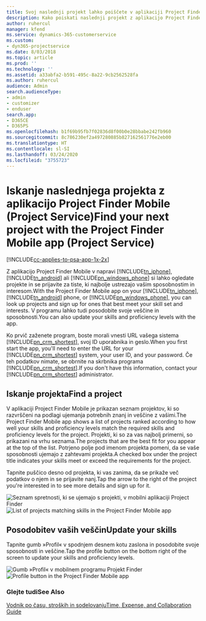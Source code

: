 ```yaml
---
title: Svoj naslednji projekt lahko poiščete v aplikaciji Project Finder Mobile
description: Kako poiskati naslednji projekt z aplikacijo Project Finder Mobile za rešitev Project Service
author: ruhercul
manager: kfend
ms.service: dynamics-365-customerservice
ms.custom:
- dyn365-projectservice
ms.date: 8/03/2018
ms.topic: article
ms.prod: ''
ms.technology: ''
ms.assetid: a33abfa2-b591-495c-8a22-9cb2562528fa
ms.author: ruhercul
audience: Admin
search.audienceType:
- admin
- customizer
- enduser
search.app:
- D365CE
- D365PS
ms.openlocfilehash: b1f69b95fb7f02836d8f00b0e28bbabe242fb960
ms.sourcegitcommit: 8c786230ef2a497280885b827162561776e2eb00
ms.translationtype: HT
ms.contentlocale: sl-SI
ms.lasthandoff: 03/24/2020
ms.locfileid: "3755723"
---
```

# <a name="find-your-next-project-with-the-project-finder-mobile-app-project-service"></a><span data-ttu-id="c2a90-103">Iskanje naslednjega projekta z aplikacijo Project Finder Mobile (Project Service)</span><span class="sxs-lookup"><span data-stu-id="c2a90-103">Find your next project with the Project Finder Mobile app (Project Service)</span></span>

[!INCLUDE[cc-applies-to-psa-app-1x-2x](../includes/cc-applies-to-psa-app-1x-2x.md)]

<span data-ttu-id="c2a90-104">Z aplikacijo Project Finder Mobile v napravi [!INCLUDE[tn_iphone](../includes/tn-iphone.md)], [!INCLUDE[tn_android](../includes/tn-android.md)] ali [!INCLUDE[pn_windows_phone](../includes/pn-windows-phone.md)] si lahko ogledate projekte in se prijavite za tiste, ki najbolje ustrezajo vašim sposobnostim in interesom.</span><span class="sxs-lookup"><span data-stu-id="c2a90-104">With the Project Finder Mobile app on your [!INCLUDE[tn_iphone](../includes/tn-iphone.md)], [!INCLUDE[tn_android](../includes/tn-android.md)] phone, or [!INCLUDE[pn_windows_phone](../includes/pn-windows-phone.md)], you can look up projects and sign up for ones that best meet your skill set and interests.</span></span> <span data-ttu-id="c2a90-105">V programu lahko tudi posodobite svoje veščine in sposobnosti.</span><span class="sxs-lookup"><span data-stu-id="c2a90-105">You can also update your skills and proficiency levels with the app.</span></span>  
  
 <span data-ttu-id="c2a90-106">Ko prvič zaženete program, boste morali vnesti URL vašega sistema [!INCLUDE[pn_crm_shortest](../includes/pn-crm-shortest.md)], svoj ID uporabnika in geslo.</span><span class="sxs-lookup"><span data-stu-id="c2a90-106">When you first start the app, you'll need to enter the URL for your [!INCLUDE[pn_crm_shortest](../includes/pn-crm-shortest.md)] system, your user ID, and your password.</span></span> <span data-ttu-id="c2a90-107">Če teh podatkov nimate, se obrnite na skrbnika programa [!INCLUDE[pn_crm_shortest](../includes/pn-crm-shortest.md)].</span><span class="sxs-lookup"><span data-stu-id="c2a90-107">If you don't have this information,  contact your [!INCLUDE[pn_crm_shortest](../includes/pn-crm-shortest.md)] administrator.</span></span>  
  
## <a name="find-a-project"></a><span data-ttu-id="c2a90-108">Iskanje projekta</span><span class="sxs-lookup"><span data-stu-id="c2a90-108">Find a project</span></span>  
 <span data-ttu-id="c2a90-109">V aplikaciji Project Finder Mobile je prikazan seznam projektov, ki so razvrščeni na podlagi ujemanja potrebnih znanj in veščine z vašimi.</span><span class="sxs-lookup"><span data-stu-id="c2a90-109">The Project Finder Mobile app shows a list of projects ranked according to how well your skills and proficiency levels match the required skills and proficiency levels for the project.</span></span> <span data-ttu-id="c2a90-110">Projekti, ki so za vas najbolj primerni, so prikazani na vrhu seznama.</span><span class="sxs-lookup"><span data-stu-id="c2a90-110">The projects that are the best fit for you appear at the top of the list.</span></span> <span data-ttu-id="c2a90-111">Potrjeno polje pod imenom projekta pomeni, da se vaše sposobnosti ujemajo z zahtevami projekta.</span><span class="sxs-lookup"><span data-stu-id="c2a90-111">A checked box under the project title indicates your skills meet or exceed the requirements for the project.</span></span>  
  
 <span data-ttu-id="c2a90-112">Tapnite puščico desno od projekta, ki vas zanima, da se prikaže več podatkov o njem in se prijavite nanj.</span><span class="sxs-lookup"><span data-stu-id="c2a90-112">Tap the arrow to the right of the project you're interested in to see more details and sign up for it.</span></span>  
  
 <span data-ttu-id="c2a90-113">![Seznam spretnosti, ki se ujemajo s projekti, v mobilni aplikaciji Project Finder](../project-service/media/project-service-project-finder-list.png "Seznam spretnosti, ki se ujemajo s projekti, v mobilni aplikaciji Project Finder")</span><span class="sxs-lookup"><span data-stu-id="c2a90-113">![List of projects matching skills in the Project Finder Mobile app](../project-service/media/project-service-project-finder-list.png "List of projects matching skills in the Project Finder Mobile app")</span></span>  
  
## <a name="update-your-skills"></a><span data-ttu-id="c2a90-114">Posodobitev vaših veščin</span><span class="sxs-lookup"><span data-stu-id="c2a90-114">Update your skills</span></span>  
 <span data-ttu-id="c2a90-115">Tapnite gumb »Profil« v spodnjem desnem kotu zaslona in posodobite svoje sposobnosti in veščine.</span><span class="sxs-lookup"><span data-stu-id="c2a90-115">Tap the profile button on the bottom right of the screen to update your skills and proficiency levels.</span></span>  
  
 <span data-ttu-id="c2a90-116">![Gumb »Profil« v mobilnem programu Projekt Finder](../project-service/media/project-service-project-finder-profile.png "Gumb »Profil« v mobilnem programu Projekt Finder")</span><span class="sxs-lookup"><span data-stu-id="c2a90-116">![Profile button in the Project Finder Mobile app](../project-service/media/project-service-project-finder-profile.png "Profile button in the Project Finder Mobile app")</span></span>  
  
### <a name="see-also"></a><span data-ttu-id="c2a90-117">Glejte tudi</span><span class="sxs-lookup"><span data-stu-id="c2a90-117">See Also</span></span>  
 [<span data-ttu-id="c2a90-118">Vodnik po času, stroških in sodelovanju</span><span class="sxs-lookup"><span data-stu-id="c2a90-118">Time, Expense, and Collaboration Guide</span></span>](../project-service/time-expense-collaboration-guide.md)

